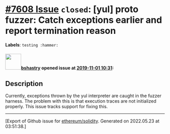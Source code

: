 # [\#7608 Issue](https://github.com/ethereum/solidity/issues/7608) `closed`: [yul] proto fuzzer: Catch exceptions earlier and report termination reason
**Labels**: `testing :hammer:`


#### <img src="https://avatars.githubusercontent.com/u/2388185?v=4" width="50">[bshastry](https://github.com/bshastry) opened issue at [2019-11-01 10:31](https://github.com/ethereum/solidity/issues/7608):

## Description

Currently, exceptions thrown by the yul interpreter are caught in the fuzzer harness. The problem with this is that execution traces are not initialized properly. This issue tracks support for fixing this.




-------------------------------------------------------------------------------



[Export of Github issue for [ethereum/solidity](https://github.com/ethereum/solidity). Generated on 2022.05.23 at 03:51:38.]
